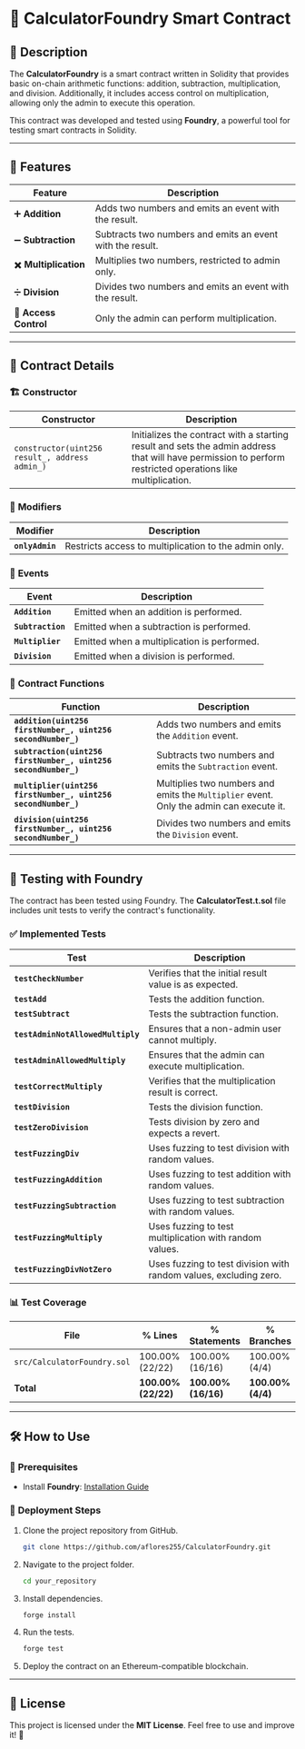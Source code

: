 # 🧮 CalculatorFoundry Smart Contract

## 📌 **Description**
The **CalculatorFoundry** is a smart contract written in Solidity that provides basic on-chain arithmetic functions: addition, subtraction, multiplication, and division. Additionally, it includes access control on multiplication, allowing only the admin to execute this operation.

This contract was developed and tested using **Foundry**, a powerful tool for testing smart contracts in Solidity.

---

## 🚀 **Features**
| **Feature** | **Description** |
|------------------|---------------|
| ➕ **Addition** | Adds two numbers and emits an event with the result. |
| ➖ **Subtraction** | Subtracts two numbers and emits an event with the result. |
| ✖️ **Multiplication** | Multiplies two numbers, restricted to admin only. |
| ➗ **Division** | Divides two numbers and emits an event with the result. |
| 🔐 **Access Control** | Only the admin can perform multiplication. |

---

## 📜 **Contract Details**

### 🏗️ **Constructor**
| **Constructor** | **Description** |
|------------------|----------------|
| `constructor(uint256 result_, address admin_)` | Initializes the contract with a starting result and sets the admin address that will have permission to perform restricted operations like multiplication. |

### 🔑 **Modifiers**
| **Modifier** | **Description** |
|-------------|----------------|
| **`onlyAdmin`** | Restricts access to multiplication to the admin only. |

### 📡 **Events**
| **Event** | **Description** |
|-----------|----------------|
| **`Addition`** | Emitted when an addition is performed. |
| **`Subtraction`** | Emitted when a subtraction is performed. |
| **`Multiplier`** | Emitted when a multiplication is performed. |
| **`Division`** | Emitted when a division is performed. |

### 🔧 **Contract Functions**

| **Function** | **Description** |
|------------|----------------|
| **`addition(uint256 firstNumber_, uint256 secondNumber_)`** | Adds two numbers and emits the `Addition` event. |
| **`subtraction(uint256 firstNumber_, uint256 secondNumber_)`** | Subtracts two numbers and emits the `Subtraction` event. |
| **`multiplier(uint256 firstNumber_, uint256 secondNumber_)`** | Multiplies two numbers and emits the `Multiplier` event. Only the admin can execute it. |
| **`division(uint256 firstNumber_, uint256 secondNumber_)`** | Divides two numbers and emits the `Division` event. |

---

## 🧪 **Testing with Foundry**
The contract has been tested using Foundry. The **CalculatorTest.t.sol** file includes unit tests to verify the contract's functionality.

### ✅ **Implemented Tests**
| **Test** | **Description** |
|-----------|----------------|
| **`testCheckNumber`** | Verifies that the initial result value is as expected. |
| **`testAdd`** | Tests the addition function. |
| **`testSubtract`** | Tests the subtraction function. |
| **`testAdminNotAllowedMultiply`** | Ensures that a non-admin user cannot multiply. |
| **`testAdminAllowedMultiply`** | Ensures that the admin can execute multiplication. |
| **`testCorrectMultiply`** | Verifies that the multiplication result is correct. |
| **`testDivision`** | Tests the division function. |
| **`testZeroDivision`** | Tests division by zero and expects a revert. |
| **`testFuzzingDiv`** | Uses fuzzing to test division with random values. |
| **`testFuzzingAddition`** | Uses fuzzing to test addition with random values. |
| **`testFuzzingSubtraction`** | Uses fuzzing to test subtraction with random values. |
| **`testFuzzingMultiply`** | Uses fuzzing to test multiplication with random values. |
| **`testFuzzingDivNotZero`** | Uses fuzzing to test division with random values, excluding zero. |

### 📊 **Test Coverage**

| File                      | % Lines       | % Statements  | % Branches   | % Funcs      |
|---------------------------|---------------|----------------|---------------|---------------|
| `src/CalculatorFoundry.sol` | 100.00% (22/22) | 100.00% (16/16) | 100.00% (4/4) | 100.00% (6/6) |
| **Total**                 | **100.00% (22/22)** | **100.00% (16/16)** | **100.00% (4/4)** | **100.00% (6/6)** |

---

## 🛠️ **How to Use**

### 🔧 **Prerequisites**
- Install **Foundry**: [Installation Guide](https://book.getfoundry.sh/)

### 🚀 **Deployment Steps**
1. Clone the project repository from GitHub.
   ```sh
   git clone https://github.com/aflores255/CalculatorFoundry.git
   ```
2. Navigate to the project folder.
   ```sh
   cd your_repository
   ```
3. Install dependencies.
   ```sh
   forge install
   ```
4. Run the tests.
   ```sh
   forge test
   ```
5. Deploy the contract on an Ethereum-compatible blockchain.

---

## 📄 **License**
This project is licensed under the **MIT License**. Feel free to use and improve it! 🚀
